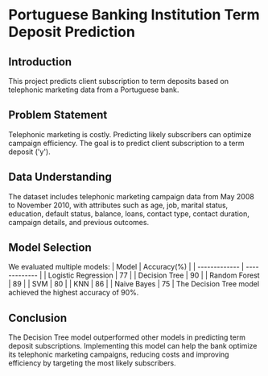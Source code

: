 # Portuguese Banking Institution Term Deposit Prediction

## Introduction
This project predicts client subscription to term deposits based on telephonic marketing data from a Portuguese bank.

## Problem Statement
Telephonic marketing is costly. Predicting likely subscribers can optimize campaign efficiency. The goal is to predict client subscription to a term deposit ('y').

## Data Understanding
The dataset includes telephonic marketing campaign data from May 2008 to November 2010, with attributes such as age, job, marital status, education, default status, balance, loans, contact type, contact duration, campaign details, and previous outcomes.

## Model Selection
We evaluated multiple models:
| Model  | Accuracy(%) |
| ------------- | ------------- |
| Logistic Regression  | 77  |
| Decision Tree  | 90  |
|  Random Forest  | 89   |
|  SVM  | 80   |
|  KNN  |  86  |
|  Naive Bayes  | 75   |
The Decision Tree model achieved the highest accuracy of 90%.

## Conclusion
The Decision Tree model outperformed other models in predicting term deposit subscriptions. Implementing this model can help the bank optimize its telephonic marketing campaigns, reducing costs and improving efficiency by targeting the most likely subscribers.
